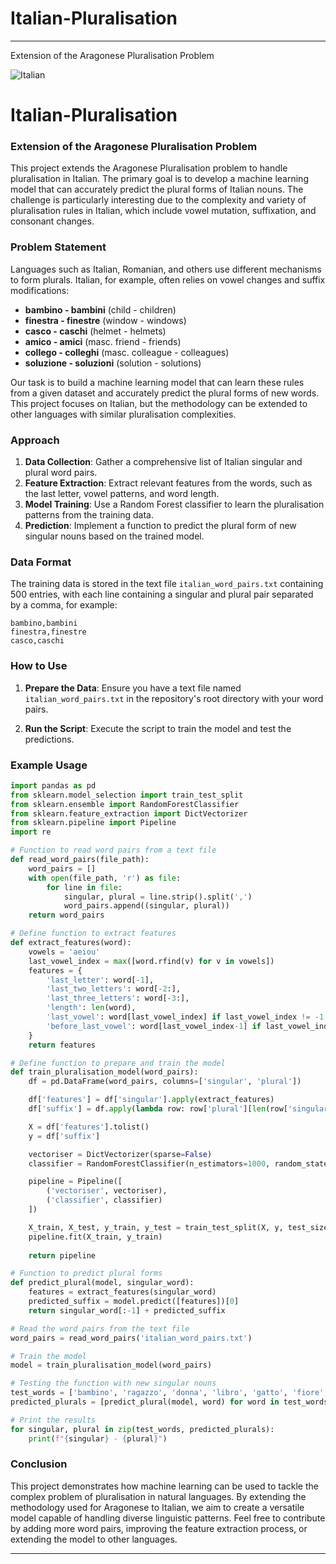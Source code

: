 # Italian-Pluralisation

---
Extension of the Aragonese Pluralisation Problem

![Italian](https://github.com/AndrewBulata/Italian-Pluralisation/assets/64040990/35beb51f-c097-4117-abce-153deeca5571)



# Italian-Pluralisation

### Extension of the Aragonese Pluralisation Problem


This project extends the Aragonese Pluralisation problem to handle pluralisation in Italian. The primary goal is to develop a machine learning model that can accurately predict the plural forms of Italian nouns. The challenge is particularly interesting due to the complexity and variety of pluralisation rules in Italian, which include vowel mutation, suffixation, and consonant changes.

### Problem Statement

Languages such as Italian, Romanian, and others use different mechanisms to form plurals. Italian, for example, often relies on vowel changes and suffix modifications:

- **bambino - bambini** (child - children)
- **finestra - finestre** (window - windows)
- **casco - caschi** (helmet - helmets)
- **amico - amici** (masc. friend - friends)
- **collego - colleghi** (masc. colleague - colleagues)
- **soluzione - soluzioni** (solution - solutions)


Our task is to build a machine learning model that can learn these rules from a given dataset and accurately predict the plural forms of new words. This project focuses on Italian, but the methodology can be extended to other languages with similar pluralisation complexities.

### Approach

1. **Data Collection**: Gather a comprehensive list of Italian singular and plural word pairs.
2. **Feature Extraction**: Extract relevant features from the words, such as the last letter, vowel patterns, and word length.
3. **Model Training**: Use a Random Forest classifier to learn the pluralisation patterns from the training data.
4. **Prediction**: Implement a function to predict the plural form of new singular nouns based on the trained model.

### Data Format

The training data is stored in the text file `italian_word_pairs.txt` containing 500 entries, with each line containing a singular and plural pair separated by a comma, for example:

```
bambino,bambini
finestra,finestre
casco,caschi
```

### How to Use

1. **Prepare the Data**: Ensure you have a text file named `italian_word_pairs.txt` in the repository's root directory with your word pairs.

2. **Run the Script**: Execute the script to train the model and test the predictions.

### Example Usage

```python
import pandas as pd
from sklearn.model_selection import train_test_split
from sklearn.ensemble import RandomForestClassifier
from sklearn.feature_extraction import DictVectorizer
from sklearn.pipeline import Pipeline
import re

# Function to read word pairs from a text file
def read_word_pairs(file_path):
    word_pairs = []
    with open(file_path, 'r') as file:
        for line in file:
            singular, plural = line.strip().split(',')
            word_pairs.append((singular, plural))
    return word_pairs

# Define function to extract features
def extract_features(word):
    vowels = 'aeiou'
    last_vowel_index = max([word.rfind(v) for v in vowels])
    features = {
        'last_letter': word[-1],
        'last_two_letters': word[-2:],
        'last_three_letters': word[-3:],
        'length': len(word),
        'last_vowel': word[last_vowel_index] if last_vowel_index != -1 else '',
        'before_last_vowel': word[last_vowel_index-1] if last_vowel_index > 0 else ''
    }
    return features

# Define function to prepare and train the model
def train_pluralisation_model(word_pairs):
    df = pd.DataFrame(word_pairs, columns=['singular', 'plural'])

    df['features'] = df['singular'].apply(extract_features)
    df['suffix'] = df.apply(lambda row: row['plural'][len(row['singular']):], axis=1)

    X = df['features'].tolist()
    y = df['suffix']

    vectoriser = DictVectorizer(sparse=False)
    classifier = RandomForestClassifier(n_estimators=1000, random_state=23)

    pipeline = Pipeline([
        ('vectoriser', vectoriser),
        ('classifier', classifier)
    ])

    X_train, X_test, y_train, y_test = train_test_split(X, y, test_size=0.2, random_state=23)
    pipeline.fit(X_train, y_train)
    
    return pipeline

# Function to predict plural forms
def predict_plural(model, singular_word):
    features = extract_features(singular_word)
    predicted_suffix = model.predict([features])[0]
    return singular_word[:-1] + predicted_suffix

# Read the word pairs from the text file
word_pairs = read_word_pairs('italian_word_pairs.txt')

# Train the model
model = train_pluralisation_model(word_pairs)

# Testing the function with new singular nouns
test_words = ['bambino', 'ragazzo', 'donna', 'libro', 'gatto', 'fiore', 'genitore', 'laura']
predicted_plurals = [predict_plural(model, word) for word in test_words]

# Print the results
for singular, plural in zip(test_words, predicted_plurals):
    print(f"{singular} - {plural}")
```

### Conclusion

This project demonstrates how machine learning can be used to tackle the complex problem of pluralisation in natural languages. By extending the methodology used for Aragonese to Italian, we aim to create a versatile model capable of handling diverse linguistic patterns. Feel free to contribute by adding more word pairs, improving the feature extraction process, or extending the model to other languages.

---
